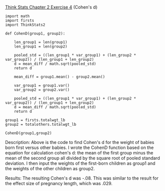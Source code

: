 [Think Stats Chapter 2 Exercise 4](http://greenteapress.com/thinkstats2/html/thinkstats2003.html#toc24) (Cohen's d)

    import math
    import firsts 
    import ThinkStats2

    def CohenD(group1, group2):
      
        len_group1 = len(group1)
        len_group1 = len(group2)
    
        pooled_std = ((len_group1 * var_group1) + (len_group2 * var_group2)) / (len_group1 + len_group2) 
        d = mean_diff / math.sqrt(pooled_std)
        return d
    
        mean_diff = group1.mean() - group2.mean()
    
        var_group1 = group1.var()
        var_group2 = group2.var()
    
        pooled_std = ((len_group1 * var_group1) + (len_group2 * var_group2)) / (len_group1 + len_group2) 
        d = mean_diff / math.sqrt(pooled_std)
        return d
    
    group1 = firsts.totalwgt_lb
    group2 = totalothers.totalwgt_lb
  
    CohenD(group1,group2)

Description: Above is the code to find Cohen's d for the weight of babies born first versus other babies.
I wrote the CohenD function based on the equation for calculation cohen's d: the mean of the first group minus the mean
of the second group all divided by the square root of pooled standard deviation. I then input the weights of the 
first-born children as group1 and the weights of the other children as group2.

Results: The resulting Cohen's d was -.08. This was similar to the result for the effect size of pregnancy length, which was
.029.

